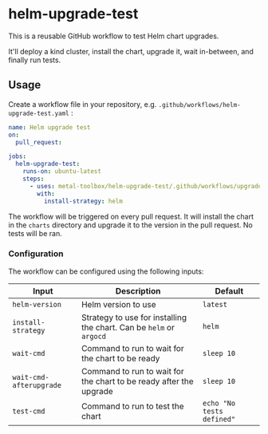 # helm-upgrade-test

This is a reusable GitHub workflow to test Helm chart upgrades.

It'll deploy a kind cluster, install the chart, upgrade it, wait in-between, and finally run tests.

## Usage

Create a workflow file in your repository, e.g. `.github/workflows/helm-upgrade-test.yaml` :

```yaml
name: Helm upgrade test
on:
  pull_request:

jobs:
  helm-upgrade-test:
    runs-on: ubuntu-latest
    steps:
      - uses: metal-toolbox/helm-upgrade-test/.github/workflows/upgrade-test@main
        with:
          install-strategy: helm
```

The workflow will be triggered on every pull request. It will install the chart in the `charts` directory and upgrade it to the version in the pull request. No tests will be ran.

### Configuration

The workflow can be configured using the following inputs:

| Input | Description | Default |
| --- | --- | --- |
| `helm-version` | Helm version to use | `latest` |
| `install-strategy` | Strategy to use for installing the chart. Can be `helm` or `argocd` | `helm` |
| `wait-cmd` | Command to run to wait for the chart to be ready | `sleep 10` |
| `wait-cmd-afterupgrade` | Command to run to wait for the chart to be ready after the upgrade | `sleep 10` |
| `test-cmd` | Command to run to test the chart | `echo "No tests defined"` |
